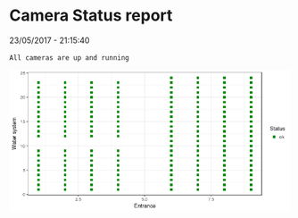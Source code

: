 Camera Status report
================
23/05/2017 - 21:15:40

    All cameras are up and running

![](camreport_files/figure-markdown_github/unnamed-chunk-2-1.png)
